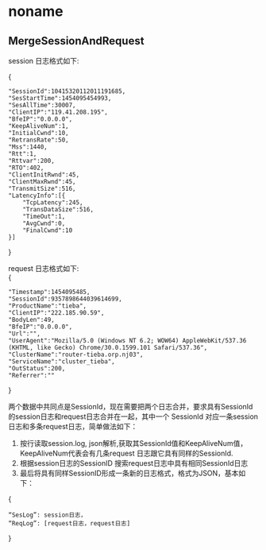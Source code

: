 # noname

## MergeSessionAndRequest
session 日志格式如下:  

{  

    "SessionId":10415320112011191685,
    "SesStartTime":1454095454993,
    "SesAllTime":30007,
    "ClientIP":"119.41.208.195",
    "BfeIP":"0.0.0.0",
    "KeepAliveNum":1,
    "InitialCwnd":10,
    "RetransRate":50,
    "Mss":1440,
    "Rtt":1,
    "Rttvar":200,
    "RTO":402,
    "ClientInitRwnd":45,
    "ClientMaxRwnd":45,
    "TransmitSize":516,
    "LatencyInfo":[{
        "TcpLatency":245,
        "TransDataSize":516,
        "TimeOut":1,
        "AvgCwnd":0,
        "FinalCwnd":10
    }]
}  

request 日志格式如下:   
{  
    
    "Timestamp":1454095485,
    "SessionId":9357898644039614699,
    "ProductName":"tieba",
    "ClientIP":"222.185.90.59",
    "BodyLen":49,
    "BfeIP":"0.0.0.0",
    "Url":"",
    "UserAgent":"Mozilla/5.0 (Windows NT 6.2; WOW64) AppleWebKit/537.36 (KHTML, like Gecko) Chrome/30.0.1599.101 Safari/537.36",
    "ClusterName":"router-tieba.orp.nj03",
    "ServiceName":"cluster_tieba",
    "OutStatus":200,
    "Referrer":""  

}

两个数据中共同点是SessionId，现在需要把两个日志合并，要求具有SessionId的session日志和request日志合并在一起，其中一个
SessionId 对应一条session日志和多条request日志，简单做法如下：  

1. 按行读取session.log, json解析,获取其SessionId值和KeepAliveNum值，KeepAliveNum代表会有几条request
  日志跟它具有同样的SessionId.
2. 根据session日志的SessionID 搜索request日志中具有相同SessionId日志  
3. 最后将具有同样SessionID形成一条新的日志格式，格式为JSON，基本如下：  

{  

    “SesLog”: session日志，
    “ReqLog”: [request日志，request日志]
}